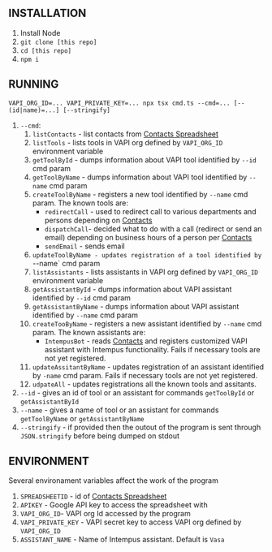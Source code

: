 ## INSTALLATION
1. Install Node
1. `git clone [this repo]`
1. `cd [this repo]`
1. `npm i`

## RUNNING
`VAPI_ORG_ID=... VAPI_PRIVATE_KEY=... npx tsx cmd.ts --cmd=... [--(id|name)=...] [--stringify]`
1. `--cmd`:
    1. `listContacts` - list contacts from [Contacts Spreadsheet](https://docs.google.com/spreadsheets/d/1SI3C0QGShrE1kTbxgPwldIi12MnKXM1wq42SiOmibyI/edit?gid=907085893#gid=907085893)
    1. `listTools` - lists tools in VAPI org defined by `VAPI_ORG_ID` environment variable
    1. `getToolById` - dumps information about VAPI tool identified by `--id` cmd param
    1. `getToolByName` - dumps information about VAPI tool identified by `--name` cmd param
    1. `createToolByName` - registers a new tool identified by `--name` cmd param. The known tools are:
        * `redirectCall` - used to redirect call to various departments and persons depending on [Contacts](https://docs.google.com/spreadsheets/d/1SI3C0QGShrE1kTbxgPwldIi12MnKXM1wq42SiOmibyI/edit?gid=907085893#gid=907085893) 
        * `dispatchCall`- decided what to do with a call (redirect or send an email) depending on business hours of a person per [Contacts](https://docs.google.com/spreadsheets/d/1SI3C0QGShrE1kTbxgPwldIi12MnKXM1wq42SiOmibyI/edit?gid=907085893#gid=907085893)
        * `sendEmail` - sends email
    1. `updateToolByName - updates registration of a tool identified by `--name` cmd param
    1. `listAssistants` - lists assistants in VAPI org defined by `VAPI_ORG_ID` environment variable
    1. `getAssistantById` - dumps information about VAPI assistant identified by `--id` cmd param
    1. `getAssistantByName` - dumps information about VAPI assistant identified by `--name` cmd param
    1. `createTooByName` - registers a new assistant identified by `--name` cmd param. The known assistants are:
        * `IntempusBot` - reads [Contacts](https://docs.google.com/spreadsheets/d/1SI3C0QGShrE1kTbxgPwldIi12MnKXM1wq42SiOmibyI/edit?gid=907085893#gid=907085893) and registers customized VAPI assistant with Intempus functionality. Fails if necessary tools are not yet registered.
    1. `updateAssitantByName` - updates registration of an assistant identified by `-name` cmd param. Fails if necessary tools are not yet registered.
    1. `udpateAll` - updates registrations all the known tools and assitants.
1. `--id` - gives an id of tool or an assistant for commands `getToolById` or `getAssistantById`
1. `--name` - gives a name of tool or an assistant for commands `getToolByName` or `getAssistantByName`
1. `--stringify` - if provided then the outout of the program is sent through `JSON.stringify` before being dumped on stdout

## ENVIRONMENT
Several environament variables affect the work of the program
1. `SPREADSHEETID` - id of [Contacts Spreadsheet](https://docs.google.com/spreadsheets/d/1SI3C0QGShrE1kTbxgPwldIi12MnKXM1wq42SiOmibyI/edit?gid=907085893#gid=907085893)
1. `APIKEY` - Google API key to access the spreadsheet with
1. `VAPI_ORG_ID`- VAPI org Id accessed by the program
1. `VAPI_PRIVATE_KEY` - VAPI secret key to access VAPI org defined by `VAPI_ORG_ID`
1. `ASSISTANT_NAME` - Name of Intempus assistant. Default is `Vasa`
